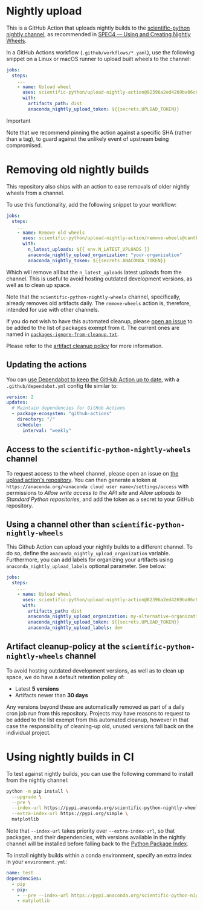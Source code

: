 # Nightly upload

This is a GitHub Action that uploads nightly builds to the [scientific-python nightly channel][],
as recommended in [SPEC4 — Using and Creating Nightly Wheels][].

In a GitHub Actions workflow (`.github/workflows/*.yaml`), use the
following snippet on a Linux or macOS runner to upload built wheels to the
channel:

```yml
jobs:
  steps:
    ...
    - name: Upload wheel
      uses: scientific-python/upload-nightly-action@82396a2ed4269ba06c6b2988bb4fd568ef3c3d6b # 0.6.1
      with:
        artifacts_path: dist
        anaconda_nightly_upload_token: ${{secrets.UPLOAD_TOKEN}}
```

> [!IMPORTANT]
> Note that we recommend pinning the action against a specific SHA
(rather than a tag), to guard against the unlikely event of upstream
being compromised.

# Removing old nightly builds

This repository also ships with an action to ease removals of older nightly wheels from a channel.

To use this functionality, add the following snippet to your workflow:

```yml
jobs:
  steps:
    ...
    - name: Remove old wheels
      uses: scientific-python/upload-nightly-action/remove-wheels@cantknowhashyet # 0.6.0
      with:
        n_latest_uploads: ${{ env.N_LATEST_UPLOADS }}
        anaconda_nightly_upload_organization: "your-organization"
        anaconda_nightly_token: ${{secrets.ANACONDA_TOKEN}}
```

Which will remove all but the `n_latest_uploads` latest uploads from the channel. This is useful
to avoid hosting outdated development versions, as well as to clean up space.

Note that the ``scientific-python-nightly-wheels`` channel, specifically, already removes
old artifacts daily. The `remove-wheels` action is, therefore, intended for use with
other channels.

If you do not wish to have this automated cleanup, please [open an issue](https://github.com/scientific-python/upload-nightly-action/)
to be added to the list of packages exempt from it. The current ones are named in
[`packages-ignore-from-cleanup.txt`](packages-ignore-from-cleanup.txt).

Please refer to the [artifact cleanup policy][] for more information.

## Updating the actions

You can [use Dependabot to keep the GitHub Action up to date][],
with a `.github/dependabot.yml` config file similar to:

```yaml
version: 2
updates:
  # Maintain dependencies for GitHub Actions
  - package-ecosystem: "github-actions"
    directory: "/"
    schedule:
      interval: "weekly"
```

## Access to the ``scientific-python-nightly-wheels`` channel

To request access to the wheel channel, please open an issue on [the upload action's
repository](https://github.com/scientific-python/upload-nightly-action). You can
then generate a token at `https://anaconda.org/<anaconda cloud user name>/settings/access`
with permissions to _Allow write access to the API site_ and _Allow uploads to Standard Python repositories_,
and add the token as a secret to your GitHub repository.

## Using a channel other than ``scientific-python-nightly-wheels``

This Github Action can upload your nightly builds to a different channel. To do so,
define the `anaconda_nightly_upload_organization` variable. Furthermore,
you can add labels for organizing your artifacts using `anaconda_nightly_upload_labels`
optional parameter. See below:

```yml
jobs:
  steps:
    ...
    - name: Upload wheel
      uses: scientific-python/upload-nightly-action@82396a2ed4269ba06c6b2988bb4fd568ef3c3d6b # 0.6.1
      with:
        artifacts_path: dist
        anaconda_nightly_upload_organization: my-alternative-organization
        anaconda_nightly_upload_token: ${{secrets.UPLOAD_TOKEN}}
        anaconda_nightly_upload_labels: dev
```

## Artifact cleanup-policy at the ``scientific-python-nightly-wheels`` channel

To avoid hosting outdated development versions, as well as to clean up space, we do have a
default retention policy of:

- Latest **5 versions**
- Artifacts newer than **30 days**

Any versions beyond these are automatically removed as part of a daily cron job run from this repository.
Projects may have reasons to request to be added to the list exempt from this automated cleanup, however
in that case the responsibility of cleaning-up old, unused versions fall back on the individual project.

# Using nightly builds in CI

To test against nightly builds, you can use the following command to install from
the nightly channel:

```sh
python -m pip install \
  --upgrade \
  --pre \
  --index-url https://pypi.anaconda.org/scientific-python-nightly-wheels/simple \
  --extra-index-url https://pypi.org/simple \
  matplotlib
```

Note that `--index-url` takes priority over `--extra-index-url`, so
that packages, and their dependencies, with versions available in the
nightly channel will be installed before falling back to the [Python
Package Index][PyPI].

To install nightly builds within a conda environment, specify an extra
index in your `environment.yml`:

```yml
name: test
dependencies:
  - pip
  - pip:
    - --pre --index-url https://pypi.anaconda.org/scientific-python-nightly-wheels/simple --extra-index-url https://pypi.org/simple
    - matplotlib
```

[use Dependabot to keep the GitHub Action up to date]: https://learn.scientific-python.org/development/guides/gha-basic/#updating
[PyPI]: https://pypi.org/
[scientific-python nightly channel]: https://anaconda.org/scientific-python-nightly-wheels
[SPEC4 — Using and Creating Nightly Wheels]: https://scientific-python.org/specs/spec-0004/
[artifact cleanup policy]: #artifact-cleanup-policy-at-the-scientific-python-nightly-wheels-channel
